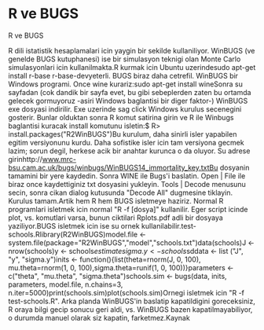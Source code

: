 # R ve BUGS


R ve BUGS



R dili istatistik hesaplamalari icin yaygin bir sekilde kullaniliyor. WinBUGS (ve genelde BUGS kutuphanesi) ise bir simulasyon teknigi olan Monte Carlo simulasyonlari icin kullanilmakta.R kurmak icin Ubuntu uzerindesudo apt-get install r-base r-base-devyeterli. BUGS biraz daha cetrefil. WinBUGS bir Windows programi. Once wine kurariz:sudo apt-get install wineSonra su sayfadan (cok dandik bir sayfa evet, bu gibi sebeplerden zaten bu ortamda gelecek gormuyoruz -asiri Windows baglantisi bir diger faktor-) WinBUGS exe dosyasi indirilir. Exe uzerinde sag click Windows kurulus secenegini gosterir. Bunlar olduktan sonra R komut satirina girin ve R ile Winbugs baglantisi kuracak install komutunu isletin:$ R> install.packages("R2WinBUGS")Bu kurulum, daha sinirli isler yapabilen egitim versiyonunu kurdu. Daha sofistike isler icin tam versiyona gecmek lazim; sorun degil, herkese acik bir anahtar kurunca o da oluyor. Su adrese girinhttp://www.mrc-bsu.cam.ac.uk/bugs/winbugs/WinBUGS14_immortality_key.txtBu dosyanin tamamini bir yere kaydedin. Sonra WINE ile Bugs'i baslatin. Open | File ile biraz once kaydettiginiz txt dosyasini yukleyin. Tools | Decode menusunu secin, sonra cikan dialog kutusunda "Decode All" dugmesine tiklayin. Kurulus tamam.Artik hem R hem BUGS isletmeye haziriz. Normal R programlari isletmek icin normal "R -f [dosya]" kullanilir. Eger script icinde plot, vs. komutlari varsa, bunun ciktilari Rplots.pdf adli bir dosyaya yaziliyor.BUGS isletmek icin ise su ornek kullanilabilir.test-schools.Rlibrary(R2WinBUGS)model.file <- system.file(package="R2WinBUGS","model","schools.txt")data(schools)J <- nrow(schools)y <- schools$estimatesigma.y <- schools$sddata <- list ("J", "y", "sigma.y")inits <- function(){list(theta=rnorm(J, 0, 100), mu.theta=rnorm(1, 0, 100),sigma.theta=runif(1, 0, 100))}parameters <- c("theta", "mu.theta", "sigma.theta")schools.sim <- bugs(data, inits, parameters, model.file, n.chains=3, n.iter=5000)print(schools.sim)plot(schools.sim)Ornegi isletmek icin "R -f test-schools.R". Arka planda WinBUGS'in baslatip kapatildigini goreceksiniz, R oraya bilgi gecip sonucu geri aldi, vs. WinBUGS bazen kapatilmayabiliyor, o durumda manuel olarak siz kapatin, farketmez.Kaynak




